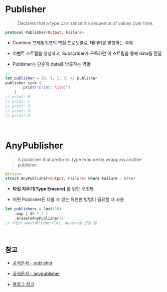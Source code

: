 # Publisher

> Declares that a type can transmit a sequence of values over time.

```swift
protocol Publisher<Output, Failure>
```

- Combine 프레임워크의 핵심 프로토콜로, 데이터를 발행하는 객체
  <br/>

- 이벤트 스트림을 생성하고, Subscriber가 구독하면 이 스트림을 통해 data를 전달
  <br/>

- Publisher는 단순히 data를 방출하는 역할
  <br/>

```swift
//
let publisher = [0, 1, 2, 3, 4].publisher
publisher.sink {
        print("print: \($0)")
    }
// print: 0
// print: 1
// print: 2
// print: 3
// print: 4
```

<br/>

# AnyPublisher

> A publisher that performs type erasure by wrapping another publisher.

```swift
@frozen
struct AnyPublisher<Output, Failure> where Failure : Error
```

- **타입 지우기(Type Erasure)** 를 위한 구조체
  <br/>

- 어떤 Publisher든 다룰 수 있는 유연한 방법이 필요할 때 사용
  <br/>

```swift
let publishers = Just(10)
    .map { $0 * 2 }
    .eraseToAnyPublisher()
// 타입이 AnyPublisher<Int, Never>로 변경 됌
```

<br/>

## 참고

- [공식문서 - publisher](https://developer.apple.com/documentation/combine/publisher)

- [공식문서 - anypublisher](https://developer.apple.com/documentation/combine/anypublisher)

- [블로그 참고](https://ios-development.tistory.com/1117)
